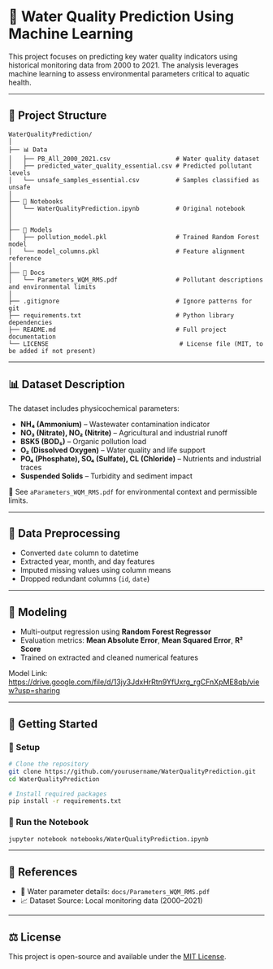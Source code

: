 # 🌊 Water Quality Prediction Using Machine Learning

This project focuses on predicting key water quality indicators using historical monitoring data from 2000 to 2021. The analysis leverages machine learning to assess environmental parameters critical to aquatic health.

---

## 📁 Project Structure

```
WaterQualityPrediction/
│
├── 📊 Data
│   ├── PB_All_2000_2021.csv                  # Water quality dataset
│   ├── predicted_water_quality_essential.csv # Predicted pollutant levels
│   └── unsafe_samples_essential.csv          # Samples classified as unsafe
│
├── 📔 Notebooks
│   └── WaterQualityPrediction.ipynb          # Original notebook
│ 
│
├── 📁 Models
│   ├── pollution_model.pkl                   # Trained Random Forest model
│   └── model_columns.pkl                     # Feature alignment reference
│
├── 📁 Docs
│   └── Parameters_WQM_RMS.pdf                # Pollutant descriptions and environmental limits
│
├── .gitignore                                # Ignore patterns for git
├── requirements.txt                          # Python library dependencies
├── README.md                                 # Full project documentation
└── LICENSE                                    # License file (MIT, to be added if not present)

```

---

## 📊 Dataset Description

The dataset includes physicochemical parameters:

- **NH₄ (Ammonium)** – Wastewater contamination indicator
- **NO₃ (Nitrate), NO₂ (Nitrite)** – Agricultural and industrial runoff
- **BSK5 (BOD₅)** – Organic pollution load
- **O₂ (Dissolved Oxygen)** – Water quality and life support
- **PO₄ (Phosphate), SO₄ (Sulfate), CL (Chloride)** – Nutrients and industrial traces
- **Suspended Solids** – Turbidity and sediment impact

📄 See `aParameters_WQM_RMS.pdf` for environmental context and permissible limits.

---

## 🧼 Data Preprocessing

- Converted `date` column to datetime
- Extracted year, month, and day features
- Imputed missing values using column means
- Dropped redundant columns (`id`, `date`)

---

## 🤖 Modeling

- Multi-output regression using **Random Forest Regressor**
- Evaluation metrics: **Mean Absolute Error**, **Mean Squared Error**, **R² Score**
- Trained on extracted and cleaned numerical features

Model Link: https://drive.google.com/file/d/13jy3JdxHrRtn9YfUxrg_rgCFnXpME8qb/view?usp=sharing

---

## 🚀 Getting Started

### 🔧 Setup

```bash
# Clone the repository
git clone https://github.com/yourusername/WaterQualityPrediction.git
cd WaterQualityPrediction

# Install required packages
pip install -r requirements.txt
```

### 📓 Run the Notebook

```bash
jupyter notebook notebooks/WaterQualityPrediction.ipynb
```

---

## 📌 References

- 📑 Water parameter details: `docs/Parameters_WQM_RMS.pdf`
- 📈 Dataset Source: Local monitoring data (2000–2021)

---

## ⚖️ License

This project is open-source and available under the [MIT License](LICENSE).
